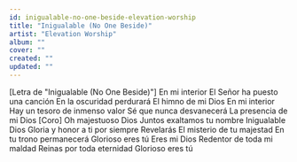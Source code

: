 ```yaml
---
id: inigualable-no-one-beside-elevation-worship
title: "Inigualable (No One Beside)"
artist: "Elevation Worship"
album: ""
cover: ""
created: ""
updated: ""
---
```


[Letra de "Inigualable (No One Beside)"]
En mi interior
El Señor ha puesto una canción
En la oscuridad perdurará
El himno de mi Dios
En mi interior
Hay un tesoro de inmenso valor
Sé que nunca desvanecerá
La presencia de mi Dios
[Coro]
Oh majestuoso Dios
Juntos exaltamos tu nombre
Inigualable Dios
Gloria y honor a ti por siempre
Revelarás
El misterio de tu majestad
En tu trono permanecerá
Glorioso eres tú
Eres mi Dios
Redentor de toda mi maldad
Reinas por toda eternidad
Glorioso eres tú